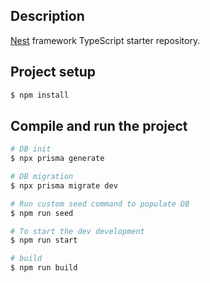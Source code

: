 ## Description

[Nest](https://github.com/nestjs/nest) framework TypeScript starter repository.

## Project setup

```bash
$ npm install
```

## Compile and run the project

```bash
# DB init
$ npx prisma generate

# DB migration
$ npx prisma migrate dev

# Run custom seed command to populate DB
$ npm run seed

# To start the dev development
$ npm run start

# build
$ npm run build
```

